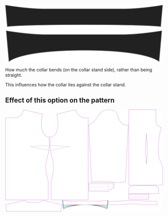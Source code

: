 ![Collar bend](collarbend.svg)

How much the collar bends (on the collar stand side), rather than being straight.

<Note>

This influences how the collar lies against the collar stand.

</Note>

## Effect of this option on the pattern

![This image shows the effect of this option by superimposing several variants that have a different value for this option](simone_collarbend_sample.svg "Effect of this option on the pattern")
